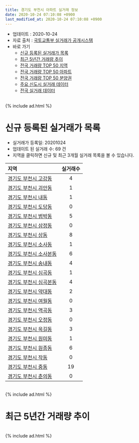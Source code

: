 ```yaml
---
title: 경기도 부천시 아파트 실거래 정보
date: 2020-10-24 07:10:08 +0900
last_modified_at: 2020-10-24 07:10:08 +0900
---
```


* 업데이트 : 2020-10-24
* 자료 출처 : [국토교통부 실거래가 공개시스템](http://rt.molit.go.kr)
* 바로 가기
    * [신규 등록된 실거래가 목록](#신규-등록된-실거래가-목록)
    * [최근 5년간 거래량 추이](#최근-5년간-거래량-추이)
    * [전국 거래량 TOP 50 지역](https://inasie.github.io/apt-trade-info/최근-3개월-전국에서-가장-거래가-많이-발생한-지역)
    * [전국 거래량 TOP 50 아파트](https://inasie.github.io/apt-trade-info/최근-3개월-전국에서-가장-거래가-많이-발생한-아파트)
    * [전국 거래량 TOP 50 분양권](https://inasie.github.io/apt-trade-info/최근-3개월-전국에서-가장-거래가-많이-발생한-분양권)
    * [주요 신도시 실거래 데이터](https://inasie.github.io/apt-trade-info/주요-신도시)
    * [전국 실거래 데이터](https://inasie.github.io/apt-trade-info/전국)

<br>
{% include ad.html %}
<br>

# 신규 등록된 실거래가 목록
* 실거래가 등록일: 20201024
* 업데이트 된 실거래 수: 69 건
* 지역을 클릭하면 신규 및 최근 3개월 실거래 목록을 볼 수 있습니다.


|지역|실거래수|
|:---|:---:|
|[경기도 부천시 고강동](https://inasie.github.io/apt-trade-info/경기도-부천시-고강동)|4|
|[경기도 부천시 괴안동](https://inasie.github.io/apt-trade-info/경기도-부천시-괴안동)|1|
|[경기도 부천시 내동](https://inasie.github.io/apt-trade-info/경기도-부천시-내동)|1|
|[경기도 부천시 도당동](https://inasie.github.io/apt-trade-info/경기도-부천시-도당동)|0|
|[경기도 부천시 범박동](https://inasie.github.io/apt-trade-info/경기도-부천시-범박동)|5|
|[경기도 부천시 삼정동](https://inasie.github.io/apt-trade-info/경기도-부천시-삼정동)|0|
|[경기도 부천시 상동](https://inasie.github.io/apt-trade-info/경기도-부천시-상동)|8|
|[경기도 부천시 소사동](https://inasie.github.io/apt-trade-info/경기도-부천시-소사동)|1|
|[경기도 부천시 소사본동](https://inasie.github.io/apt-trade-info/경기도-부천시-소사본동)|6|
|[경기도 부천시 송내동](https://inasie.github.io/apt-trade-info/경기도-부천시-송내동)|4|
|[경기도 부천시 심곡동](https://inasie.github.io/apt-trade-info/경기도-부천시-심곡동)|1|
|[경기도 부천시 심곡본동](https://inasie.github.io/apt-trade-info/경기도-부천시-심곡본동)|4|
|[경기도 부천시 약대동](https://inasie.github.io/apt-trade-info/경기도-부천시-약대동)|2|
|[경기도 부천시 여월동](https://inasie.github.io/apt-trade-info/경기도-부천시-여월동)|0|
|[경기도 부천시 역곡동](https://inasie.github.io/apt-trade-info/경기도-부천시-역곡동)|3|
|[경기도 부천시 오정동](https://inasie.github.io/apt-trade-info/경기도-부천시-오정동)|0|
|[경기도 부천시 옥길동](https://inasie.github.io/apt-trade-info/경기도-부천시-옥길동)|3|
|[경기도 부천시 원미동](https://inasie.github.io/apt-trade-info/경기도-부천시-원미동)|1|
|[경기도 부천시 원종동](https://inasie.github.io/apt-trade-info/경기도-부천시-원종동)|6|
|[경기도 부천시 작동](https://inasie.github.io/apt-trade-info/경기도-부천시-작동)|0|
|[경기도 부천시 중동](https://inasie.github.io/apt-trade-info/경기도-부천시-중동)|19|
|[경기도 부천시 춘의동](https://inasie.github.io/apt-trade-info/경기도-부천시-춘의동)|0|


<br>
{% include ad.html %}
<br>

# 최근 5년간 거래량 추이


<div style="width:100%;">
    <canvas id="deal_progress" height="200"></canvas>
</div>

<script>
new Chart(document.getElementById("deal_progress"), {
    type: 'line',
    data: {
        labels: ['201510','201511','201512','201601','201602','201603','201604','201605','201606','201607','201608','201609','201610','201611','201612','201701','201702','201703','201704','201705','201706','201707','201708','201709','201710','201711','201712','201801','201802','201803','201804','201805','201806','201807','201808','201809','201810','201811','201812','201901','201902','201903','201904','201905','201906','201907','201908','201909','201910','201911','201912','202001','202002','202003','202004','202005','202006','202007','202008','202009','202010'],
        datasets: [{
            label: '매매',
            pointRadius: 1,
            data: [956, 704, 486, 551, 594, 935, 920, 906, 1173, 1168, 1017, 1027, 1114, 593, 488, 393, 622, 862, 755, 925, 959, 938, 753, 791, 669, 580, 513, 693, 640, 960, 630, 646, 613, 635, 1275, 1899, 1044, 580, 503, 468, 757, 598, 573, 631, 705, 833, 763, 915, 1211, 1147, 1028, 983, 1708, 1375, 939, 1139, 1595, 1181, 621, 541, 217],
            borderColor: "rgba(255, 201, 14, 1)",
            backgroundColor: "rgba(255, 201, 14, 0.5)",
            fill: false,
            lineTension: 0
        },{
            label: '전월세',
            pointRadius: 1,
            data: [841, 631, 652, 836, 765, 878, 753, 690, 710, 817, 783, 837, 999, 722, 674, 686, 896, 852, 731, 682, 749, 677, 703, 727, 642, 701, 668, 888, 777, 981, 682, 671, 605, 591, 628, 709, 732, 721, 639, 717, 657, 722, 601, 646, 708, 670, 652, 619, 753, 586, 713, 879, 1082, 911, 895, 955, 861, 913, 735, 495, 212],
            borderColor: "rgba(0, 141, 185, 1)",
            backgroundColor: "rgba(0, 141, 185, 0.5)",
            fill: false,
            lineTension: 0
        }
        ]
    },
    options: {
        responsive: true,
        title: {
            display: false
        },
        tooltips: {
            mode: 'index',
            intersect: false
        },
        hover: {
            mode: 'nearest',
            intersect: true
        },
        scales: {
            xAxes: [{
                display: true,
                scaleLabel: {
                    display: true,
                    labelString: '년/월'
                }
            }],
            yAxes: [{
                display: true,
                ticks: {
                    suggestedMin: 0,
                },
                scaleLabel: {
                    display: true,
                    labelString: '실거래 수'
                }
            }]
        }
    }
});

</script>


<br>
{% include ad.html %}
<br>

